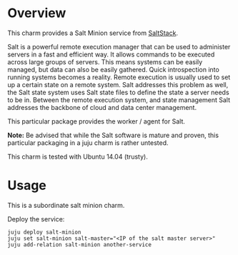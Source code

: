 # Overview

This charm provides a Salt Minion service from
[SaltStack](http://www.saltstack.com/).

Salt is a powerful remote execution manager that can be used to
administer servers in a fast and efficient way. It allows commands to
be executed across large groups of servers. This means systems can be
easily managed, but data can also be easily gathered. Quick
introspection into running systems becomes a reality. Remote execution
is usually used to set up a certain state on a remote system. Salt
addresses this problem as well, the Salt state system uses Salt state
files to define the state a server needs to be in. Between the remote
execution system, and state management Salt addresses the backbone of
cloud and data center management.

This particular package provides the worker / agent for Salt.

**Note:** Be advised that while the Salt software is mature and
  proven, this particular packaging in a juju charm is rather
  untested.

This charm is tested with Ubuntu 14.04 (trusty).

# Usage

This is a subordinate salt minion charm.

Deploy the service:

    juju deploy salt-minion
    juju set salt-minion salt-master="<IP of the salt master server>"
    juju add-relation salt-minion another-service

